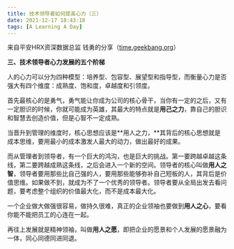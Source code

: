 ```yaml
---
title: 技术领导者如何提高心力（三）
date: 2021-12-17 18:43:18
tags: [A Learning A Day]
---
```


来自平安HRX资深数据总监 钱勇的分享（[time.geekbang.org](https://time.geekbang.org/column/article/376689?source=app_share)）

<!--more-->

**三、技术领导者心力发展的五个阶梯**

人的心力可以分为四种模型：培养型、包容型、展望型和指导型，而衡量心力是否强大有四个维度：成熟度、饱和度，卓越度和引领度。



首先最核心的是勇气，勇气能让你成为公司的核心骨干，当你有一定的之后，又有一定胆识的时候，你就可能成为英雄，其最大的特点就是**用己之力**，靠自己的胆识和智慧去创造价值，但是心智不一定成熟。



当晋升到管理的维度时，核心思想应该是**用人之力，**其背后的核心思想就是成本思维，要用最小的成本激发人最大的动力，做出最好的成果。



而从管理者到领导者，有一个巨大的鸿沟，也是巨大的挑战。第一要跨越卓越这条线，第二要跨越成熟这条线，之后会进入一个新的空间。领导者的核心叫做**用人之智**，领导者要用那些比自己强的人，要用那些能够弥补自己短板的人，其背后是价值思维。如果做不到，就成为不了一个优秀的领导者。领导者要从全局出发去看问题，要考虑整个组织的价值最大化，而不是成本最大化。



一个企业做大做强很容易，做持久很难，真正的企业领袖也要做到**用人之心**，要看你能不能把员工的心连在一起。



再往上发展就是精神领袖，叫做**用人之愿**，即把企业的愿景和个人发展的愿景融为一体，同心同德同进同退。
